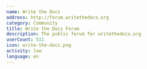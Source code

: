 ```yaml
---
name: Write the Docs
address: http://forum.writethedocs.org
category: Community
title: Write the Docs Forum
description: The public forum for writethedocs.org
userCount: 511
icon: write-the-docs.png
activity: low
language: en
---
```

